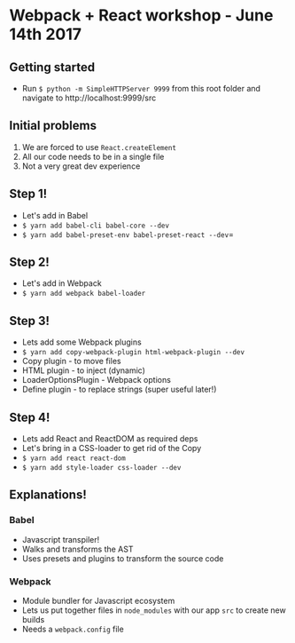 # Webpack + React workshop - June 14th 2017

## Getting started
- Run `$ python -m SimpleHTTPServer 9999` from this root folder and navigate to http://localhost:9999/src

## Initial problems
1. We are forced to use `React.createElement`
2. All our code needs to be in a single file
3. Not a very great dev experience

## Step 1!
- Let's add in Babel
- `$ yarn add babel-cli babel-core --dev`
- `$ yarn add babel-preset-env babel-preset-react --dev`=

## Step 2!
- Let's add in Webpack
- `$ yarn add webpack babel-loader`

## Step 3!
- Lets add some Webpack plugins
- `$ yarn add copy-webpack-plugin html-webpack-plugin --dev`
- Copy plugin - to move files
- HTML plugin - to inject (dynamic)
- LoaderOptionsPlugin - Webpack options
- Define plugin - to replace strings (super useful later!)

## Step 4!
- Lets add React and ReactDOM as required deps
- Let's bring in a CSS-loader to get rid of the Copy
- `$ yarn add react react-dom`
- `$ yarn add style-loader css-loader --dev`

## Explanations!
### Babel
- Javascript transpiler!
- Walks and transforms the AST
- Uses presets and plugins to transform the source code

### Webpack
- Module bundler for Javascript ecosystem
- Lets us put together files in `node_modules` with our app `src` to create new builds
- Needs a `webpack.config` file
